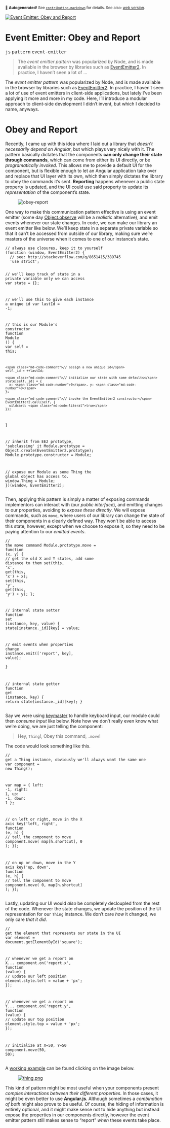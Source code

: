 <sub>&#x1F6A8; <strong>Autogenerated!</strong> See <a href="https://github.com/ponyfoo/articles/tree/noindex/contributing.markdown"><code>contributing.markdown</code></a> for details. See also: <a href="https://ponyfoo.com/articles/event-emitter-obey-and-report">web version</a>.</sub>

<a href="https://ponyfoo.com/articles/event-emitter-obey-and-report"><div><img src="https://i.imgur.com/Q9q8dIW.jpg" alt="Event Emitter: Obey and Report"></div></a>

<h1>Event Emitter: Obey and Report</h1>

<p><kbd>js</kbd> <kbd>pattern</kbd> <kbd>event-emitter</kbd></p>

<blockquote><p>The <em>event emitter pattern</em> was popularized by Node, and is made available in the browser by libraries such as <a href="https://github.com/hij1nx/EventEmitter2" target="_blank">EventEmitter2</a>. In practice, I haven&#x2019;t seen a lot of &#x2026;</p></blockquote>

<div><p>The <em>event emitter pattern</em> was popularized by Node, and is made available in the browser by libraries such as <a href="https://github.com/hij1nx/EventEmitter2" target="_blank" rel="noopener noreferrer">EventEmitter2</a>. In practice, I haven&#x2019;t seen a lot of use of event emitters in client-side applications, but lately I&#x2019;ve been applying it more and more in my code. Here, I&#x2019;ll introduce a modular approach to client-side development I didn&#x2019;t invent, but which I decided to name, anyways.</p></div>

<blockquote></blockquote>

<div><h1 id="obey-and-report">Obey and Report</h1> <p>Recently, I came up with this idea where I laid out a library that <em>doesn&#x2019;t necessarily depend on Angular</em>, but which plays very nicely with it. The pattern basically dictates that the components <strong>can only change their state through commands</strong>, which can come from either its UI directly, or be <em>programatically invoked</em>. This allows me to provide a default UI for the component, but is flexible enough to let an Angular application take over and replace that UI layer with its own, which then simply dictates the library to obey the commands it&#x2019;s sent. <strong>Reporting</strong> happens whenever a public state property is updated, and the UI could use said property to update its <em>representation</em> of the component&#x2019;s state.</p> <figure class="figure-has-loaded"><img src="https://i.imgur.com/64esjO6.png" alt="obey-report" title="Obey and Report Pattern"></figure></div>

<div><p>One way to make this communication pattern effective is using an event emitter (some day <a href="http://updates.html5rocks.com/2012/11/Respond-to-change-with-Object-observe" target="_blank" rel="noopener noreferrer" aria-label="Respond to change with Object.observe">Object.observe</a> will be a <em>realistic</em> alternative), and emit events whenever our state changes. In code, we can make our library an event emitter like below. We&#x2019;ll keep state in a separate private variable so that it can&#x2019;t be accessed from outside of our library, making sure we&#x2019;re masters of the universe when it comes to one of our instance&#x2019;s state.</p> <pre class="md-code-block"><code class="md-code md-lang-javascript"><span class="md-code-comment">// always use closures, keep it to yourself</span>
(<span class="md-code-function"><span class="md-code-keyword">function</span> <span class="md-code-params">(window, EventEmitter2)</span> </span>{
  <span class="md-code-comment">// see: http://stackoverflow.com/q/8651415/389745</span>
<span class="md-code-pi">  &apos;use strict&apos;</span>;

  <span class="md-code-comment">// we&apos;ll keep track of state in a private variable only we can access</span>
  <span class="md-code-keyword">var</span> state = {};

  <span class="md-code-comment">// we&apos;ll use this to give each instance a unique id</span>
  <span class="md-code-keyword">var</span> lastId = -<span class="md-code-number">1</span>;

  <span class="md-code-comment">// this is our Module&apos;s constructor</span>
  <span class="md-code-function"><span class="md-code-keyword">function</span> <span class="md-code-title">Module</span> <span class="md-code-params">()</span> </span>{
    <span class="md-code-keyword">var</span> self = <span class="md-code-keyword">this</span>;

    <span class="md-code-comment">// assign a new unique id</span>
    self._id = ++lastId;
    
    <span class="md-code-comment">// initialize our state with some defaults</span>
    state[self._id] = {
      x: <span class="md-code-number">0</span>, y: <span class="md-code-number">0</span>
    };
    
    <span class="md-code-comment">// invoke the EventEmitter2 constructor</span>
    EventEmitter2.call(self, {
      wildcard: <span class="md-code-literal">true</span>
    });
  }

  <span class="md-code-comment">// inherit from EE2 prototype, &apos;subclassing&apos; it</span>
  Module.prototype = <span class="md-code-built_in">Object</span>.create(EventEmitter2.prototype);
  Module.prototype.constructor = Module;

  <span class="md-code-comment">// expose our Module as some Thing the global object has access to.</span>
  <span class="md-code-built_in">window</span>.Thing = Module;
})(<span class="md-code-built_in">window</span>, EventEmitter2);
</code></pre> <p>Then, applying this pattern is simply a matter of exposing commands implementors can interact with (our <em>public interface</em>), and emitting changes to our properties, avoiding to <em>expose these directly</em>. We will expose commands, such as <code class="md-code md-code-inline">move</code>, where users of our library can change the state of their components in a clearly defined way. They won&#x2019;t be able to access this state, however, except when we choose to expose it, so they need to be paying attention to our <em>emitted events</em>.</p> <pre class="md-code-block"><code class="md-code md-lang-javascript"><span class="md-code-comment">// the move command</span>
Module.prototype.move = <span class="md-code-function"><span class="md-code-keyword">function</span> <span class="md-code-params">(x, y)</span> </span>{
  <span class="md-code-comment">// get the old X and Y states, add some distance to them</span>
  set(<span class="md-code-keyword">this</span>, <span class="md-code-string">&apos;x&apos;</span>, get(<span class="md-code-keyword">this</span>, <span class="md-code-string">&apos;x&apos;</span>) + x);
  set(<span class="md-code-keyword">this</span>, <span class="md-code-string">&apos;y&apos;</span>, get(<span class="md-code-keyword">this</span>, <span class="md-code-string">&apos;y&apos;</span>) + y);
};

<span class="md-code-comment">// internal state setter</span>
<span class="md-code-function"><span class="md-code-keyword">function</span> <span class="md-code-title">set</span> <span class="md-code-params">(instance, key, value)</span> </span>{
  state[instance._id][key] = value;

  <span class="md-code-comment">// emit events when properties change</span>
  instance.emit([<span class="md-code-string">&apos;report&apos;</span>, key], value);  
}

<span class="md-code-comment">// internal state getter</span>
<span class="md-code-function"><span class="md-code-keyword">function</span> <span class="md-code-title">get</span> <span class="md-code-params">(instance, key)</span> </span>{
  <span class="md-code-keyword">return</span> state[instance._id][key];
}
</code></pre> <p>Say we were using <a href="https://github.com/madrobby/keymaster" target="_blank" rel="noopener noreferrer" aria-label="keymaster on GitHub">keymaster</a> to handle keyboard input, our module could then <em>consume input</em> like below. Note how we don&#x2019;t really even know what we&#x2019;re doing, we are just telling the component:</p> <blockquote> <p>Hey, <code class="md-code md-code-inline">Thing</code>!, Obey this command, <code class="md-code md-code-inline">.move</code>!</p> </blockquote> <p>The code would look something like this.</p> <pre class="md-code-block"><code class="md-code md-lang-javascript"><span class="md-code-comment">// get a Thing instance, obviously we&apos;ll always want the same one</span>
<span class="md-code-keyword">var</span> component = <span class="md-code-keyword">new</span> Thing();

<span class="md-code-keyword">var</span> map = {
  left: -<span class="md-code-number">1</span>,
  right: <span class="md-code-number">1</span>,
  up: -<span class="md-code-number">1</span>,
  down: <span class="md-code-number">1</span>
};

<span class="md-code-comment">// on left or right, move in the X axis</span>
key(<span class="md-code-string">&apos;left, right&apos;</span>, <span class="md-code-function"><span class="md-code-keyword">function</span> <span class="md-code-params">(e, h)</span> </span>{
  <span class="md-code-comment">// tell the component to move</span>
  component.move( map[h.shortcut], <span class="md-code-number">0</span> );
});

<span class="md-code-comment">// on up or down, move in the Y axis</span>
key(<span class="md-code-string">&apos;up, down&apos;</span>, <span class="md-code-function"><span class="md-code-keyword">function</span> <span class="md-code-params">(e, h)</span> </span>{
  <span class="md-code-comment">// tell the component to move</span>
  component.move( <span class="md-code-number">0</span>, map[h.shortcut] );
});
</code></pre> <p>Lastly, updating our UI would <em>also</em> be completely decloupled from the rest of the code. Whenever the state changes, we update the position of the UI representation for our <code class="md-code md-code-inline">Thing</code> instance. We don&#x2019;t care <em>how</em> it changed, we only care <em>that it did</em>.</p> <pre class="md-code-block"><code class="md-code md-lang-javascript"><span class="md-code-comment">// get the element that represents our state in the UI</span>
<span class="md-code-keyword">var</span> element = <span class="md-code-built_in">document</span>.getElementById(<span class="md-code-string">&apos;square&apos;</span>);

<span class="md-code-comment">// whenever we get a report on X...</span>
component.on(<span class="md-code-string">&apos;report.x&apos;</span>, <span class="md-code-function"><span class="md-code-keyword">function</span> <span class="md-code-params">(value)</span> </span>{
  <span class="md-code-comment">// update our left position</span>
  element.style.left = value + <span class="md-code-string">&apos;px&apos;</span>;
});

<span class="md-code-comment">// whenever we get a report on Y...</span>
component.on(<span class="md-code-string">&apos;report.y&apos;</span>, <span class="md-code-function"><span class="md-code-keyword">function</span> <span class="md-code-params">(value)</span> </span>{
  <span class="md-code-comment">// update our top position</span>
  element.style.top = value + <span class="md-code-string">&apos;px&apos;</span>;
});

<span class="md-code-comment">// initialize at X=50, Y=50</span>
component.move(<span class="md-code-number">50</span>, <span class="md-code-number">50</span>);
</code></pre> <p>A <a href="http://cdpn.io/ejBvu" target="_blank" rel="noopener noreferrer" aria-label="View in CodePen">working example</a> can be found clicking on the image below.</p> <figure><a href="http://cdpn.io/ejBvu" target="_blank" rel="noopener noreferrer" aria-label="View in CodePen"><img alt="thing.png" class="" src="https://i.imgur.com/1f66Pk6.png"></a></figure> <p>This kind of pattern might be most useful when your components present <em>complex interactions between their different properties</em>. In those cases, it might be even better to use <strong>Angular.js</strong>. Although sometimes a <em>combination of both</em> might also prove to be useful. Of course, the hiding of information is entirely optional, and it might make sense not to hide anything but instead expose the properties in our components directly, however the event emitter pattern still makes sense to &#x201C;report&#x201D; <em>when</em> these events take place.</p></div>

